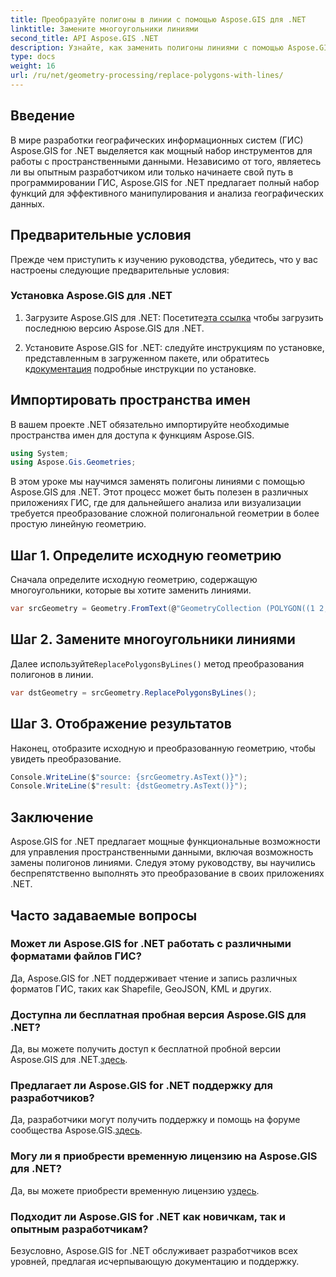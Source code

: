 ```yaml
---
title: Преобразуйте полигоны в линии с помощью Aspose.GIS для .NET
linktitle: Замените многоугольники линиями
second_title: API Aspose.GIS .NET
description: Узнайте, как заменить полигоны линиями с помощью Aspose.GIS для .NET. Совершенствуйте свои навыки манипулирования данными ГИС без особых усилий.
type: docs
weight: 16
url: /ru/net/geometry-processing/replace-polygons-with-lines/
---
```

## Введение
В мире разработки географических информационных систем (ГИС) Aspose.GIS for .NET выделяется как мощный набор инструментов для работы с пространственными данными. Независимо от того, являетесь ли вы опытным разработчиком или только начинаете свой путь в программировании ГИС, Aspose.GIS for .NET предлагает полный набор функций для эффективного манипулирования и анализа географических данных.
## Предварительные условия
Прежде чем приступить к изучению руководства, убедитесь, что у вас настроены следующие предварительные условия:
### Установка Aspose.GIS для .NET
1.  Загрузите Aspose.GIS для .NET: Посетите[эта ссылка](https://releases.aspose.com/gis/net/) чтобы загрузить последнюю версию Aspose.GIS для .NET.
   
2.  Установите Aspose.GIS for .NET: следуйте инструкциям по установке, представленным в загруженном пакете, или обратитесь к[документация](https://reference.aspose.com/gis/net/) подробные инструкции по установке.

## Импортировать пространства имен
В вашем проекте .NET обязательно импортируйте необходимые пространства имен для доступа к функциям Aspose.GIS.
```csharp
using System;
using Aspose.Gis.Geometries;
```

В этом уроке мы научимся заменять полигоны линиями с помощью Aspose.GIS для .NET. Этот процесс может быть полезен в различных приложениях ГИС, где для дальнейшего анализа или визуализации требуется преобразование сложной полигональной геометрии в более простую линейную геометрию.
## Шаг 1. Определите исходную геометрию
Сначала определите исходную геометрию, содержащую многоугольники, которые вы хотите заменить линиями.
```csharp
var srcGeometry = Geometry.FromText(@"GeometryCollection (POLYGON((1 2, 1 4, 3 4, 3 2)), Point (5 1))");
```
## Шаг 2. Замените многоугольники линиями
 Далее используйте`ReplacePolygonsByLines()` метод преобразования полигонов в линии.
```csharp
var dstGeometry = srcGeometry.ReplacePolygonsByLines();
```
## Шаг 3. Отображение результатов
Наконец, отобразите исходную и преобразованную геометрию, чтобы увидеть преобразование.
```csharp
Console.WriteLine($"source: {srcGeometry.AsText()}");
Console.WriteLine($"result: {dstGeometry.AsText()}");
```

## Заключение
Aspose.GIS for .NET предлагает мощные функциональные возможности для управления пространственными данными, включая возможность замены полигонов линиями. Следуя этому руководству, вы научились беспрепятственно выполнять это преобразование в своих приложениях .NET.
## Часто задаваемые вопросы
### Может ли Aspose.GIS for .NET работать с различными форматами файлов ГИС?
Да, Aspose.GIS for .NET поддерживает чтение и запись различных форматов ГИС, таких как Shapefile, GeoJSON, KML и других.
### Доступна ли бесплатная пробная версия Aspose.GIS для .NET?
 Да, вы можете получить доступ к бесплатной пробной версии Aspose.GIS для .NET.[здесь](https://releases.aspose.com/).
### Предлагает ли Aspose.GIS for .NET поддержку для разработчиков?
 Да, разработчики могут получить поддержку и помощь на форуме сообщества Aspose.GIS.[здесь](https://forum.aspose.com/c/gis/33).
### Могу ли я приобрести временную лицензию на Aspose.GIS для .NET?
 Да, вы можете приобрести временную лицензию у[здесь](https://purchase.aspose.com/temporary-license/).
### Подходит ли Aspose.GIS for .NET как новичкам, так и опытным разработчикам?
Безусловно, Aspose.GIS for .NET обслуживает разработчиков всех уровней, предлагая исчерпывающую документацию и поддержку.